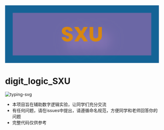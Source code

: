![1713589705651](image/README/1713589705651.png)

# digit_logic_SXU

<p >
  <img src="https://readme-typing-svg.herokuapp.com?color=28696B&size=21&center=true&lines=山西大学人工智能数字逻辑实验辅助教学;请查看issue" alt="typing-svg">
</p>

* 本项目旨在辅助数字逻辑实验，让同学们充分交流
* 有任何问题，请在issues中提出，请遵循命名规范，方便同学和老师回答你的问题
* 完整代码仅供参考
